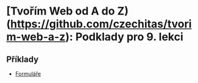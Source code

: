 # [Tvořím Web od A do Z)(https://github.com/czechitas/tvorim-web-a-z): Podklady pro 9. lekci

## Příklady

- [Formuláře](priklady/01-formulare)
